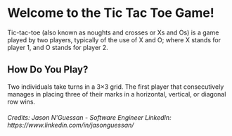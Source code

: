 <h1><b>Welcome to the Tic Tac Toe Game! </b></h1>

Tic-tac-toe (also known as noughts and crosses or Xs and Os) is a game played by two players, typically of the use of X and O; where X stands for player 1, and O stands for player 2. 

<h2><b>How Do You Play? </b></h2>

Two individuals take turns in a 3×3 grid. The first player that consecutively manages in placing three of their marks in a horizontal, vertical, or diagonal row wins.


<h6>Credits: Jason N'Guessan - Software Engineer
LinkedIn: https://www.linkedin.com/in/jasonguessan/
 </h6>
